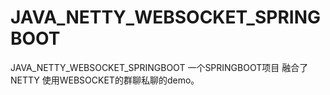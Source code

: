 # JAVA_NETTY_WEBSOCKET_SPRINGBOOT
JAVA_NETTY_WEBSOCKET_SPRINGBOOT
一个SPRINGBOOT项目
融合了NETTY
使用WEBSOCKET的群聊私聊的demo。
